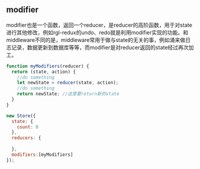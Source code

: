 ## modifier

modifier也是一个函数，返回一个reducer，是reducer的高阶函数，用于对state进行其他修改，例如rgl-redux的undo、redo就是利用modifier实现的功能。和middleware不同的是，middleware常用于做与state的无关的事，例如涌来做日志记录，数据更新到数据库等等，而modifier是对reducer返回的state经过再次加工。


```javascript
function myModifiers(reducer) {
  return (state, action) {
    //do something
    let newState = reducer(state, action);
    //do something
    return newState; //这里要return新的state
  }
}

new Store({
  state: {
    count: 0
  },
  reducers: {
      
  },
  modifiers:[myModifiers]
});
```
